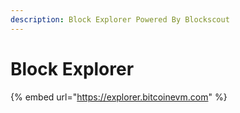 ```yaml
---
description: Block Explorer Powered By Blockscout
---
```


# Block Explorer

{% embed url="https://explorer.bitcoinevm.com" %}

